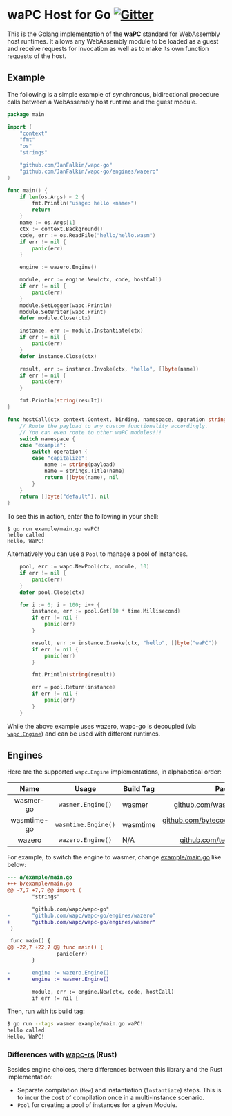 # waPC Host for Go [![Gitter](https://badges.gitter.im/wapc/community.svg)](https://gitter.im/wapc/community)

This is the Golang implementation of the **waPC** standard for WebAssembly host runtimes. It allows any WebAssembly module to be loaded as a guest and receive requests for invocation as well as to make its own function requests of the host.

## Example

The following is a simple example of synchronous, bidirectional procedure calls between a WebAssembly host runtime and the guest module.

```go
package main

import (
	"context"
	"fmt"
	"os"
	"strings"

	"github.com/JanFalkin/wapc-go"
	"github.com/JanFalkin/wapc-go/engines/wazero"
)

func main() {
	if len(os.Args) < 2 {
		fmt.Println("usage: hello <name>")
		return
	}
	name := os.Args[1]
	ctx := context.Background()
	code, err := os.ReadFile("hello/hello.wasm")
	if err != nil {
		panic(err)
	}

	engine := wazero.Engine()

	module, err := engine.New(ctx, code, hostCall)
	if err != nil {
		panic(err)
	}
	module.SetLogger(wapc.Println)
	module.SetWriter(wapc.Print)
	defer module.Close(ctx)

	instance, err := module.Instantiate(ctx)
	if err != nil {
		panic(err)
	}
	defer instance.Close(ctx)

	result, err := instance.Invoke(ctx, "hello", []byte(name))
	if err != nil {
		panic(err)
	}

	fmt.Println(string(result))
}

func hostCall(ctx context.Context, binding, namespace, operation string, payload []byte) ([]byte, error) {
	// Route the payload to any custom functionality accordingly.
	// You can even route to other waPC modules!!!
	switch namespace {
	case "example":
		switch operation {
		case "capitalize":
			name := string(payload)
			name = strings.Title(name)
			return []byte(name), nil
		}
	}
	return []byte("default"), nil
}
```

To see this in action, enter the following in your shell:

```
$ go run example/main.go waPC!
hello called
Hello, WaPC!
```

Alternatively you can use a `Pool` to manage a pool of instances.

```go
	pool, err := wapc.NewPool(ctx, module, 10)
	if err != nil {
		panic(err)
	}
	defer pool.Close(ctx)

	for i := 0; i < 100; i++ {
		instance, err := pool.Get(10 * time.Millisecond)
		if err != nil {
			panic(err)
		}

		result, err := instance.Invoke(ctx, "hello", []byte("waPC"))
		if err != nil {
			panic(err)
		}

		fmt.Println(string(result))

		err = pool.Return(instance)
		if err != nil {
			panic(err)
		}
	}
```

While the above example uses wazero, wapc-go is decoupled (via [`wapc.Engine`](#engines)) and can be used with different runtimes.

## Engines

Here are the supported `wapc.Engine` implementations, in alphabetical order:

|    Name     |        Usage        | Build Tag |                                                Package                                                |
|:-----------:|:-------------------:|-----------|:-----------------------------------------------------------------------------------------------------:|
|  wasmer-go  |  `wasmer.Engine()`  | wasmer    |           [github.com/wasmerio/wasmer-go](https://pkg.go.dev/github.com/wasmerio/wasmer-go)           |
| wasmtime-go | `wasmtime.Engine()` | wasmtime  | [github.com/bytecodealliance/wasmtime-go](https://pkg.go.dev/github.com/bytecodealliance/wasmtime-go) |
|   wazero    |  `wazero.Engine()`  | N/A       |                          [github.com/tetratelabs/wazero](https://wazero.io)                           |


For example, to switch the engine to wasmer, change [example/main.go](example/main.go) like below:
```diff
--- a/example/main.go
+++ b/example/main.go
@@ -7,7 +7,7 @@ import (
        "strings"

        "github.com/wapc/wapc-go"
-       "github.com/wapc/wapc-go/engines/wazero"
+       "github.com/wapc/wapc-go/engines/wasmer"
 )

 func main() {
@@ -22,7 +22,7 @@ func main() {
                panic(err)
        }

-       engine := wazero.Engine()
+       engine := wasmer.Engine()

        module, err := engine.New(ctx, code, hostCall)
        if err != nil {
```

Then, run with its build tag:
```bash
$ go run --tags wasmer example/main.go waPC!
hello called
Hello, WaPC!
```

### Differences with [wapc-rs](https://github.com/wapc/wapc-rs) (Rust)

Besides engine choices, there differences between this library and the Rust implementation:
* Separate compilation (`New`) and instantiation (`Instantiate`) steps. This is to incur the cost of compilation once in a multi-instance scenario.
* `Pool` for creating a pool of instances for a given Module.
